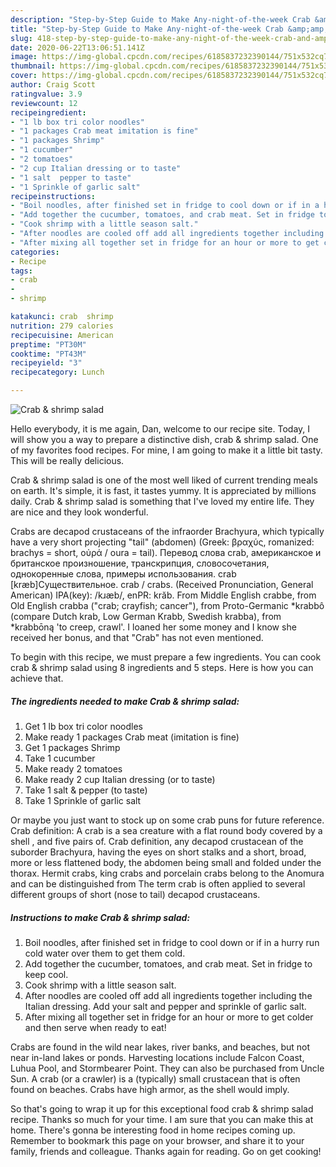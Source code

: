 ```yaml
---
description: "Step-by-Step Guide to Make Any-night-of-the-week Crab &amp;amp; shrimp salad"
title: "Step-by-Step Guide to Make Any-night-of-the-week Crab &amp;amp; shrimp salad"
slug: 418-step-by-step-guide-to-make-any-night-of-the-week-crab-and-amp-shrimp-salad
date: 2020-06-22T13:06:51.141Z
image: https://img-global.cpcdn.com/recipes/6185837232390144/751x532cq70/crab-shrimp-salad-recipe-main-photo.jpg
thumbnail: https://img-global.cpcdn.com/recipes/6185837232390144/751x532cq70/crab-shrimp-salad-recipe-main-photo.jpg
cover: https://img-global.cpcdn.com/recipes/6185837232390144/751x532cq70/crab-shrimp-salad-recipe-main-photo.jpg
author: Craig Scott
ratingvalue: 3.9
reviewcount: 12
recipeingredient:
- "1 lb box tri color noodles"
- "1 packages Crab meat imitation is fine"
- "1 packages Shrimp"
- "1 cucumber"
- "2 tomatoes"
- "2 cup Italian dressing or to taste"
- "1 salt  pepper to taste"
- "1 Sprinkle of garlic salt"
recipeinstructions:
- "Boil noodles, after finished set in fridge to cool down or if in a hurry run cold water over them to get them cold."
- "Add together the cucumber, tomatoes, and crab meat. Set in fridge to keep cool."
- "Cook shrimp with a little season salt."
- "After noodles are cooled off add all ingredients together including the Italian dressing. Add your salt and pepper and sprinkle of garlic salt."
- "After mixing all together set in fridge for an hour or more to get colder and then serve when ready to eat!"
categories:
- Recipe
tags:
- crab
- 
- shrimp

katakunci: crab  shrimp 
nutrition: 279 calories
recipecuisine: American
preptime: "PT30M"
cooktime: "PT43M"
recipeyield: "3"
recipecategory: Lunch

---
```



![Crab &amp; shrimp salad](https://img-global.cpcdn.com/recipes/6185837232390144/751x532cq70/crab-shrimp-salad-recipe-main-photo.jpg)

Hello everybody, it is me again, Dan, welcome to our recipe site. Today, I will show you a way to prepare a distinctive dish, crab &amp; shrimp salad. One of my favorites food recipes. For mine, I am going to make it a little bit tasty. This will be really delicious.

Crab &amp; shrimp salad is one of the most well liked of current trending meals on earth. It's simple, it is fast, it tastes yummy. It is appreciated by millions daily. Crab &amp; shrimp salad is something that I've loved my entire life. They are nice and they look wonderful.

Crabs are decapod crustaceans of the infraorder Brachyura, which typically have a very short projecting &#34;tail&#34; (abdomen) (Greek: βραχύς, romanized: brachys = short, οὐρά / οura = tail). Перевод слова crab, американское и британское произношение, транскрипция, словосочетания, однокоренные слова, примеры использования. crab [kræb]Существительное. crab / crabs. (Received Pronunciation, General American) IPA(key): /kɹæb/, enPR: krăb. From Middle English crabbe, from Old English crabba (&#34;crab; crayfish; cancer&#34;), from Proto-Germanic *krabbô (compare Dutch krab, Low German Krabb, Swedish krabba), from *krabbōną &#39;to creep, crawl&#39;. I loaned her some money and I know she received her bonus, and that &#34;Crab&#34; has not even mentioned.


To begin with this recipe, we must prepare a few ingredients. You can cook crab &amp; shrimp salad using 8 ingredients and 5 steps. Here is how you can achieve that.

<!--inarticleads1-->

##### The ingredients needed to make Crab &amp; shrimp salad:

1. Get 1 lb box tri color noodles
1. Make ready 1 packages Crab meat (imitation is fine)
1. Get 1 packages Shrimp
1. Take 1 cucumber
1. Make ready 2 tomatoes
1. Make ready 2 cup Italian dressing (or to taste)
1. Take 1 salt &amp; pepper (to taste)
1. Take 1 Sprinkle of garlic salt


Or maybe you just want to stock up on some crab puns for future reference. Crab definition: A crab is a sea creature with a flat round body covered by a shell , and five pairs of. Crab definition, any decapod crustacean of the suborder Brachyura, having the eyes on short stalks and a short, broad, more or less flattened body, the abdomen being small and folded under the thorax. Hermit crabs, king crabs and porcelain crabs belong to the Anomura and can be distinguished from The term crab is often applied to several different groups of short (nose to tail) decapod crustaceans. 

<!--inarticleads2-->

##### Instructions to make Crab &amp; shrimp salad:

1. Boil noodles, after finished set in fridge to cool down or if in a hurry run cold water over them to get them cold.
1. Add together the cucumber, tomatoes, and crab meat. Set in fridge to keep cool.
1. Cook shrimp with a little season salt.
1. After noodles are cooled off add all ingredients together including the Italian dressing. Add your salt and pepper and sprinkle of garlic salt.
1. After mixing all together set in fridge for an hour or more to get colder and then serve when ready to eat!


Crabs are found in the wild near lakes, river banks, and beaches, but not near in-land lakes or ponds. Harvesting locations include Falcon Coast, Luhua Pool, and Stormbearer Point. They can also be purchased from Uncle Sun. A crab (or a crawler) is a (typically) small crustacean that is often found on beaches. Crabs have high armor, as the shell would imply. 

So that's going to wrap it up for this exceptional food crab &amp; shrimp salad recipe. Thanks so much for your time. I am sure that you can make this at home. There's gonna be interesting food in home recipes coming up. Remember to bookmark this page on your browser, and share it to your family, friends and colleague. Thanks again for reading. Go on get cooking!
